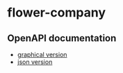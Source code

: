 # flower-company

## OpenAPI documentation
* [graphical version](http://localhost:8081/swagger-ui/index.html#/)
* [json version](http://localhost:8081/api-docs)
